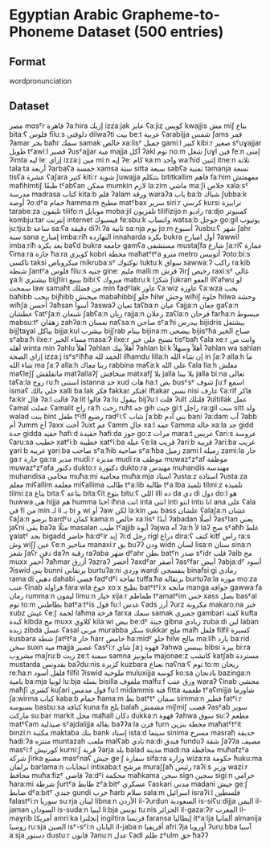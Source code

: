 # Egyptian Arabic Grapheme-to-Phoneme Dataset (500 entries)

## Format
word<TAB>pronunciation

## Dataset

مصر	mɑsˤr
قاهرة	ʔaːhira
إزيك	izzaːjak
عايز	ʕaːjiz
كويس	kwajjis
مش	miʃ
بتاع	bitaːʕ
فلوس	filuːs
دلوقتي	dilwaʔti
بيت	beːt
عربية	ʕarabijja
شمس	ʃams
قمر	ʔamar
بحر	baħr
سمك	samak
خالص	xaːlisˤ
جميل	gamiːl
كبير	kibiːr
صغير	sˤuɣajjar
طويل	tˤawiːl
قصير	ʔusˤajjar
مية	majja
أكل	ʔakl
نوم	noːm
شغل	ʃuɣl
فين	feːn
إمتى	ʔimta
ليه	leː
إزاي	izzaːj
مين	miːn
إيه	ʔeː
كام	kaːm
واحد	waːħid
إتنين	itneːn
تلاتة	talaːta
أربعة	ʔarbaʕa
خمسة	xamsa
ستة	sitta
سبعة	sabʕa
تمنية	tamanja
تسعة	tisʕa
عشرة	ʕaʃara
كتير	kitiːr
شوية	ʃuwajja
بتتكلم	bititkallim
فاهم	faːhim
مفهمتش	mafihimtiʃ
طبعًا	tˤabʕan
ممكن	mumkin
لازم	laːzim
ماشي	maːʃi
خلاص	xalaːsˤ
مدرسة	madrasa
كتاب	kitaːb
قلم	ʔalam
ورقة	waraʔa
باب	baːb
شباك	ʃubbaːk
أوضة	ʔoːdˤa
حمام	ħammaːm
مطبخ	matˤbax
سرير	siriːr
كرسي	kursi
ترابيزة	tarabeːza
تليفون	tilifoːn
موبايل	mobaːjil
تلفزيون	tilifizijoːn
راديو	raːdjo
كمبيوتر	kombjuːtar
إنترنت	internet
فيسبوك	feːsbuːk
واتساب	watsaːb
جوجل	goːgil
يوتيوب	juːtjuːb
ساعة	saːʕa
دقيقة	diʔiːʔa
ثانية	saːnja
يوم	joːm
أسبوع	ʔusbuːʕ
شهر	ʃahr
سنة	sana
إمبارح	imbaːriħ
النهاردة	innaharda
بكرة	bukra
أول امبارح	ʔawwil imbaːriħ
بعد بكرة	baʕd bukra
جامعة	gamʕa
مستشفى	mustaʃfa
شارع	ʃaːriʕ
عمارة	ʕimaːra
حارة	ħaːra
كوبري	kobri
محطة	maħatˤtˤa
مترو	metro
أتوبيس	ʔotoːbiːs
تاكسي	taksi
ميكروباص	mikrubaːsˤ
توكتوك	tuktuːk
سواق	sawwaːʔ
راكب	raːkib
شنطة	ʃantˤa
فلوس	filuːs
جنيه	gineː
مليم	malliːm
قرش	ʔirʃ
رخيص	raxiːsˤ
غالي	ɣaːli
بيشتري	bijʃtiri
بيبيع	bibiːʕ
مبروك	mabruːk
شكرًا	ʃukran
العفو	ilʕafwu
لو سمحت	law samaħt
من فضلك	min fadˤlak
عاوز	ʕaːwiz
عاوزة	ʕaːwza
بحب	baħibb
بيحب	bijħibb
مبحبش	mabaħibbiʃ
حلو	ħilw
وحش	wiħiʃ
حلوة	ħilwa
وحشة	wiħʃa
أحسن	ʔaħsan
أسوأ	ʔaswaʔ
تعبان	taʕbaːn
عيان	ʕajjaːn
جعان	gaʕaːn
عطشان	ʕatˤʃaːn
شبعان	ʃabʕaːn
ريان	rajjaːn
زعلان	zaʕlaːn
فرحان	farħaːn
مبسوط	mabsuːtˤ
زهقان	zahʔaːn
نعسان	naʕsaːn
صاحي	sˤaːħi
بيدرس	bijidris
بيشتغل	bijʃtaɣal
بياكل	bijjaːkul
بيشرب	bijʃrab
بينام	bijinaːm
بيصحى	bijisˤħa
صباح الخير	sˤabaːħ ilxeːr
مساء الخير	masaːʔ ilxeːr
تصبح على خير	tisˤbaħ ʕala xeːr
وانت من أهله	winta min ʔahlu
أهلاً	ʔahlan
أهلاً بيك	ʔahlan biːk
أهلاً وسهلاً	ʔahlan wa sahlan
إزاي الصحة	izzaːj isˤsˤiħħa
الحمد لله	ilħamdu lillaːh
إن شاء الله	in ʃaːʔ allaːh
ما شاء الله	ma ʃaːʔ allaːh
ربنا معاك	rabbina maʕaːk
على الله	ʕala llaːh
معلش	maʕleʃʃ
ماتقلقش	matʔallaʔʃ
متخافش	matxafʃ
يلا	jalla
يلا بينا	jalla biːna
تعالى	taʕaːla
روح	ruːħ
استنى	istanna
خد	xud
هات	haːt
بص	busˤsˤ
شوف	ʃuːf
اسمع	ismaʕ
خلي بالك	xalli baːlak
فكر	fakkar
افتكر	iftakar
نسي	nisi
عارف	ʕaːrif
فاكر	faːkir
قال	ʔaːl
قالت	ʔaːlit
قالوا	ʔaːlu
بيقول	bijʔuːl
قلت	ʔult
قلتلك	ʔultillak
عمل	ʕamal
عملت	ʕamalit
راح	raːħ
رحت	ruħt
جه	gih
جيت	giːt
راجل	raːgil
ست	sitt
ولد	walad
بنت	bint
طفل	tˤifl
رضيع	radˤiːʕ
شاب	ʃaːbb
بني آدم	bani ʔaːdam
أب	ʔabb
أم	ʔumm
أخ	ʔaxx
أخت	ʔuxt
عم	ʕamm
خال	xaːl
عمة	ʕamma
خالة	xaːla
جد	gidd
جدة	gidda
حفيد	ħafiːd
حفيدة	ħafiːda
جوز	goːz
مرات	maraːt
عريس	ʕariːs
عروسة	ʕaruːsa
خطيب	xatˤiːb
خطيبة	xatˤiːba
عيلة	ʕeːla
قريب	ʔariːb
قريبة	ʔariːba
غريب	ɣariːb
غريبة	ɣariːba
صاحب	sˤaːħib
صاحبة	sˤaːħba
زميل	zamiːl
زميلة	zamiːla
جار	gaːr
جارة	gaːra
مدير	mudiːr
مديرة	mudiːra
موظف	muwazˤzˤaf
موظفة	muwazˤzˤafa
دكتور	duktoːr
دكتورة	duktoːra
مهندس	muhandis
مهندسة	muhandisa
محامي	muħaːmi
محامية	muħaːmja
استاذ	ʔustaːz
استاذة	ʔustaːza
معلم	miʕallim
معلمة	miʕallima
طالب	tˤaːlib
طالبة	tˤaːlba
تلميذ	tilmiːz
تلميذة	tilmiːza
بتاع	bitaːʕ
بتاعة	bitaːʕit
بتوع	bituːʕ
اللي	illi
ده	da
دي	di
دول	doːl
هو	huwwa
هي	hijja
هم	humma
احنا	iħna
انت	inta
انتي	inti
انتو	intu
انا	ana
على	ʕala
في	fi
من	min
لـ	li
بـ	bi
و	wi
أو	ʔaw
لكن	laːkin
بس	bass
علشان	ʕalaʃaːn
عشان	ʕaʃaːn
برضو	bardˤu
كمان	kamaːn
خالص	xaːlisˤ
أبدًا	ʔabadan
أصلًا	ʔasˤlan
يعني	jaʕni
بقى	baʔa
مثلًا	masalan
طيب	tˤajjib
أيوة	ʔajwa
آه	ʔaːh
لأ	laʔ
صح	sˤaħħ
غلط	ɣalatˤ
بجد	bigadd
حاضر	ħaːdˤir
إيد	ʔiːd
رجل	rigl
دراع	diraːʕ
كتف	kitf
راس	raːs
وش	wiʃʃ
عين	ʕeːn
مناخير	manaxiːr
بق	buʔʔ
ودن	widn
لسان	lisaːn
سنان	sinaːn
شعر	ʃaʕr
دقن	daʔn
رقبة	raʔaba
ضهر	dˤahr
بطن	batˤn
صدر	sˤidr
قلب	ʔalb
مخ	muxx
أحمر	ʔaħmar
أزرق	ʔazraʔ
أخضر	ʔaxdˤar
أصفر	ʔasˤfar
أبيض	ʔabjaːdˤ
أسود	ʔiswid
بني	bunni
برتقاني	burtuʔaːni
وردي	wardi
بنفسجي	binafsiːgi
رمادي	ramaːdi
دهبي	dahabi
فضي	fadˤdˤi
تفاحة	tuffaːħa
برتقالة	burtuʔaːla
موزة	moːza
عنب	ʕinab
فراولة	faraːwla
خوخ	xoːx
بطيخ	batˤtˤiːx
مانجة	manga
جوافة	gawwaːfa
رمان	rummaːn
ليمون	limuːn
خيار	xijaːr
طماطم	tˤamatˤim
خس	xass
بصل	basˤal
توم	toːm
بطاطس	batˤaːtˤis
فول	fuːl
عدس	ʕads
أرز	ʔurz
مكرونة	makaroːna
خبز	xubz
عيش	ʕeːʃ
لحمة	laħma
فرخة	farxa
سمك	samak
جمبري	gambari
كفتة	kufta
كبدة	kibda
مخ	muxx
كلاوي	kilaːwi
بيض	beːdˤ
جبنة	gibna
زبادي	zubaːdi
لبن	laban
زبدة	zibda
عسل	ʕasal
مربى	murabba
سكر	sukkar
ملح	malħ
فلفل	filfil
كسبرة	kusbara
شطة	ʃatˤtˤa
حار	ħarr
حامض	ħaːmidˤ
حلو	ħilw
مالح	maːliħ
بارد	baːrid
سخن	suxn
مية	majja
عصير	ʕasˤiːr
شاي	ʃaːj
قهوة	ʔahwa
بيبسي	bibsi
بيرة	biːra
مشروب	maʃruːb
زيت	zeːt
سمنة	samna
مايونيز	majonaeːz
كاتشب	katʃab
مستردة	mustarda
بقدونس	baʔduːnis
كزبرة	kuzbara
نعناع	naʕnaːʕ
ثوم	toːm
ريحان	reːħaːn
فلفل أسود	filfil ʔiswid
ملوخية	muluxijja
كوسة	koːsa
باذنجان	bazingaːn
بامية	baːmja
لوبيا	luːbja
بسلة	bisilla
ملفوف	malfuːf
ورق عنب	waraʔ ʕinab
محشي	maħʃi
كشري	kuʃari
فول مدمس	fuːl midammis
فتة	fitta
طعمية	tˤaʕmijja
شاورما	ʃaːwirma
كباب	kabaːb
حمام	ħamaːm
بط	batˤtˤ
سمان	simmaːn
فطير	fatˤiːr
بسبوسة	basbuːsa
كنافة	kunaːfa
بلح	balaħ
مشمش	miʃmiʃ
قصب	ʔasˤab
سوبر ماركت	suːbar markit
محل	maħall
دكان	dukkaːn
قهوة	ʔahwa
سوق	suːʔ
مطعم	matˤʕam
صيدلية	sˤajdalijja
بقالة	baʔʔaːla
فرن	furn
محطة بنزين	maħatˤtˤit binziːn
مكتبة	maktaba
بنك	bank
إستاد	istaːd
سينما	sinima
مسرح	masraħ
حديقة	ħadiːʔa
منتزه	muntazah
ملعب	malʕab
نادي	naːdi
فندق	funduʔ
شقة	ʃaʔʔa
مصيف	masˤiːf
كورنيش	kurniːʃ
قرية	ʔarja
بلد	balad
مدينة	madiːna
محافظة	muħafzˤa
شركة	ʃirka
مصنع	masˤnaʕ
جيش	geːʃ
سفارة	sifaːra
وزارة	wizaːra
حكومة	ħukuːma
برلمان	barlamaːn
انتخابات	intixabaːt
مرشح	muraʃʃaħ
رئيس	raʔiːs
وزير	waziːr
محافظ	muħaːfizˤ
قاضي	ʔaːdˤi
محكمة	maħkama
سجن	sign
سجين	sigiːn
حرامي	ħaraːmi
شرطة	ʃurtˤa
ظابط	zˤaːbitˤ
عسكري	ʕaskari
مدني	madani
جيش	geːʃ
ضابط	dˤaːbitˤ
جندي	gundi
حرب	ħarb
سلام	salaːm
اسرائيل	israʔiːl
فلسطين	falastˤiːn
سوريا	suːrja
لبنان	libnaːn
الأردن	il-ʔurdun
السعودية	is-siʕuːdijja
اليمن	il-jaman
السودان	is-sudaːn
ليبيا	liːbja
تونس	tuːnis
الجزائر	il-gazaːʔir
المغرب	il-maɣrib
أمريكا	amriːka
إنجلترا	ingiltira
فرنسا	faransa
إيطاليا	itˤaːlja
ألمانيا	almanija
روسيا	ruːsja
الصين	isˤ-sˤiːn
اليابان	il-jabaːn
أفريقيا	afriːʔja
أوروبا	ʔuruːbba
آسيا	aːsja
دستور	dustuːr
قانون	ʔanuːn
عدل	ʕadl
ظلم	zˤulm
حق	ħaʔʔ